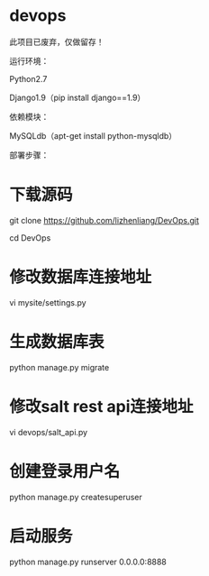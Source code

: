 # devops
此项目已废弃，仅做留存！

运行环境：

Python2.7

Django1.9（pip install django==1.9）

依赖模块：

MySQLdb（apt-get install python-mysqldb）

部署步骤：
# 下载源码
git clone https://github.com/lizhenliang/DevOps.git

cd DevOps
# 修改数据库连接地址
vi mysite/settings.py   
# 生成数据库表
python manage.py migrate 
# 修改salt rest api连接地址
vi devops/salt_api.py 
# 创建登录用户名
python manage.py createsuperuser 
# 启动服务
python manage.py runserver 0.0.0.0:8888 
